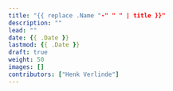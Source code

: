 ```yaml
---
title: "{{ replace .Name "-" " " | title }}"
description: ""
lead: ""
date: {{ .Date }}
lastmod: {{ .Date }}
draft: true
weight: 50
images: []
contributors: ["Henk Verlinde"]
---
```

